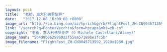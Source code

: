 ```yaml
---
layout: post
title:  "老桥，意大利佛罗伦萨"
date:   "2017-12-08 16:00:00 +0800"
image_url: "http://cn.bing.com/az/hprichbg/rb/FlightFest_ZH-CN9045713592_1920x1080.jpg"
link: "/search?q=Ponte+Vecchio&form=hpcapt&mkt=zh-cn"
copyright: "老桥，意大利佛罗伦萨 (© Michele Castellani/Alamy)"
image_hash: "5b4d8b5629860a2f55aa57189be1fc5b"
image_filename: "FlightFest_ZH-CN9045713592_1920x1080.jpg"
---
```

